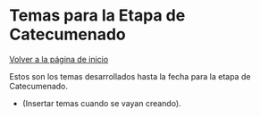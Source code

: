 # Temas para la Etapa de Catecumenado

[Volver a la página de inicio](../README.md)

Estos son los temas desarrollados hasta la fecha para la etapa de Catecumenado.

- (Insertar temas cuando se vayan creando).
